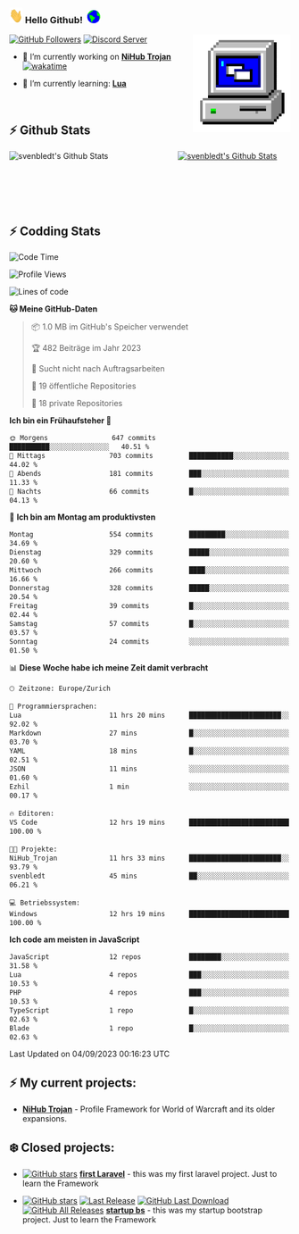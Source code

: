 ### <img src="https://github.com/svenbledt/svenbledt/blob/main/Assets/Hi.gif" height="28" width="24"> **Hello Github!** &nbsp;<img src="https://github.com/svenbledt/svenbledt/blob/main/Assets/Earth.gif" height="24" width="24">
[![GitHub Followers](https://img.shields.io/github/followers/svenbledt?label=Follow&style=flat-squaree&logo=github&labelColor=black&color=black&cacheSeconds=5)](https://github.com/svenbledt)
[![Discord Server](https://img.shields.io/discord/443405445831327754?style=flat-squeree&logo=discord&logoColor=white&label=Trojan%20Rotations%20Server&labelColor=black&color=gray&cacheSeconds=3650)](https://discord.gg/c6GZKjVhxw)
<img align="right" alt="PC GIF" src="https://github.com/svenbledt/svenbledt/blob/main/Assets/PC.gif" width="175" />

<p>

 - 🔭 I’m currently working on **[NiHub Trojan](https://github.com/svenbledt/NiHub_Trojan)** [![wakatime](https://wakatime.com/badge/user/eb1cebc0-6a00-4f39-ab37-6770a4331515/project/0a5573a9-fa5d-4b9d-81af-c0e7e4aeb9b8.svg)](https://wakatime.com/badge/user/eb1cebc0-6a00-4f39-ab37-6770a4331515/project/0a5573a9-fa5d-4b9d-81af-c0e7e4aeb9b8)

 - 🌱 I’m currently learning: **[Lua](https://www.lua.org/)**
 
</p>

<br>

## :zap: Github Stats

<a href="https://github.com/svenbledt">
  <img align="left" src="https://github-readme-stats.vercel.app/api?username=svenbledt&show_icons=true&title_color=c9d1d9&icon_color=58a6da&text_color=c9d1d9&bg_color=0d1117&hide=issues" alt="svenbledt's Github Stats" width="60%">
 </a>
 <a href="https://github.com/svenbledt">
 <img src="https://github-readme-stats.vercel.app/api/top-langs/?username=svenbledt&show_icons=true&title_color=c9d1d9&icon_color=58a6da&text_color=c9d1d9&bg_color=0d1117" alt="svenbledt's Github Stats" width="35%">
 </a>

<br> <br> <br> <br> 
## :zap: Codding Stats

<!--START_SECTION:waka-->
![Code Time](http://img.shields.io/badge/Code%20Time-12%20hrs%2019%20mins-blue)

![Profile Views](http://img.shields.io/badge/Profilansichten-116-blue)

![Lines of code](https://img.shields.io/badge/Seit%20Hallo%20Welt%20habe%20ich%20geschrieben-8.3%20million%20Codezeilen-blue)

**🐱 Meine GitHub-Daten** 

> 📦 1.0 MB im GitHub's Speicher verwendet 
 > 
> 🏆 482 Beiträge im Jahr 2023
 > 
> 🚫 Sucht nicht nach Auftragsarbeiten
 > 
> 📜 19 öffentliche Repositories 
 > 
> 🔑 18 private Repositories 
 > 
**Ich bin ein Frühaufsteher 🐤** 

```text
🌞 Morgens                647 commits         ██████████░░░░░░░░░░░░░░░   40.51 % 
🌆 Mittags                703 commits         ███████████░░░░░░░░░░░░░░   44.02 % 
🌃 Abends                 181 commits         ███░░░░░░░░░░░░░░░░░░░░░░   11.33 % 
🌙 Nachts                 66 commits          █░░░░░░░░░░░░░░░░░░░░░░░░   04.13 % 
```
📅 **Ich bin am Montag am produktivsten** 

```text
Montag                   554 commits         █████████░░░░░░░░░░░░░░░░   34.69 % 
Dienstag                 329 commits         █████░░░░░░░░░░░░░░░░░░░░   20.60 % 
Mittwoch                 266 commits         ████░░░░░░░░░░░░░░░░░░░░░   16.66 % 
Donnerstag               328 commits         █████░░░░░░░░░░░░░░░░░░░░   20.54 % 
Freitag                  39 commits          █░░░░░░░░░░░░░░░░░░░░░░░░   02.44 % 
Samstag                  57 commits          █░░░░░░░░░░░░░░░░░░░░░░░░   03.57 % 
Sonntag                  24 commits          ░░░░░░░░░░░░░░░░░░░░░░░░░   01.50 % 
```


📊 **Diese Woche habe ich meine Zeit damit verbracht** 

```text
🕑︎ Zeitzone: Europe/Zurich

💬 Programmiersprachen: 
Lua                      11 hrs 20 mins      ███████████████████████░░   92.02 % 
Markdown                 27 mins             █░░░░░░░░░░░░░░░░░░░░░░░░   03.70 % 
YAML                     18 mins             █░░░░░░░░░░░░░░░░░░░░░░░░   02.51 % 
JSON                     11 mins             ░░░░░░░░░░░░░░░░░░░░░░░░░   01.60 % 
Ezhil                    1 min               ░░░░░░░░░░░░░░░░░░░░░░░░░   00.17 % 

🔥 Editoren: 
VS Code                  12 hrs 19 mins      █████████████████████████   100.00 % 

🐱‍💻 Projekte: 
NiHub_Trojan             11 hrs 33 mins      ███████████████████████░░   93.79 % 
svenbledt                45 mins             ██░░░░░░░░░░░░░░░░░░░░░░░   06.21 % 

💻 Betriebssystem: 
Windows                  12 hrs 19 mins      █████████████████████████   100.00 % 
```

**Ich code am meisten in JavaScript** 

```text
JavaScript               12 repos            ████████░░░░░░░░░░░░░░░░░   31.58 % 
Lua                      4 repos             ███░░░░░░░░░░░░░░░░░░░░░░   10.53 % 
PHP                      4 repos             ███░░░░░░░░░░░░░░░░░░░░░░   10.53 % 
TypeScript               1 repo              █░░░░░░░░░░░░░░░░░░░░░░░░   02.63 % 
Blade                    1 repo              █░░░░░░░░░░░░░░░░░░░░░░░░   02.63 % 
```




 Last Updated on 04/09/2023 00:16:23 UTC
<!--END_SECTION:waka-->


## :zap: My current projects:

 - [**NiHub Trojan**](https://github.com/svenbledt/NiHub_Trojan)  - Profile Framework for World of Warcraft and its older expansions.


## :snowflake: Closed projects:
  
- [![GitHub stars](https://img.shields.io/github/stars/svenbledt/first-laravel?style=flat-square)](https://github.com/svenbledt/first-laravel)
 [**first Laravel**](https://github.com/svenbledt/first-laravel)  - this was my first laravel project. Just to learn the Framework

- [![GitHub stars](https://img.shields.io/github/stars/svenbledt/startup-bs?style=flat-square)](https://github.com/svenbledt/startup-bs)
[![Last Release](https://img.shields.io/github/v/release/svenbledt/startup-bs?style=flat-square)](https://github.com/svenbledt/startup-bs)
[![GitHub Last Download](https://img.shields.io/github/downloads/svenbledt/startup-bs/v1.1.0/total?style=flat-square)](https://github.com/svenbledt/startup-bs/releases/tag/v1.1.0)
[![GitHub All Releases](https://img.shields.io/github/downloads/svenbledt/startup-bs/total?style=flat-square)](https://github.com/svenbledt/startup-bs/releases)
 [**startup bs**](https://github.com/svenbledt/startup-bs)  - this was my startup bootstrap project. Just to learn the Framework
